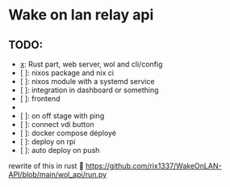 # Wake on lan relay api

## TODO:

- [x]: Rust part, web server, wol and cli/config
- [ ]: nixos package and nix ci
- [ ]: nixos module with a systemd service
- [ ]: integration in dashboard or something
- [ ]: frontend
- [x]: shutdown
- [ ]: on off stage with ping
- [ ]: connect vdi button
- [ ]: docker compose déployé
- [ ]: deploy on rpi
- [ ]: auto deploy on push

rewrite of this in rust 🦀
https://github.com/rix1337/WakeOnLAN-API/blob/main/wol_api/run.py
